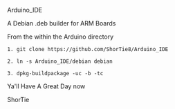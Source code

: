 Arduino_IDE

A Debian .deb builder for ARM Boards

From the within the Arduino directory

    1. git clone https://github.com/ShorTie8/Arduino_IDE

    2. ln -s Arduino_IDE/debian debian

    3. dpkg-buildpackage -uc -b -tc

Ya'll Have A Great Day now

ShorTie

